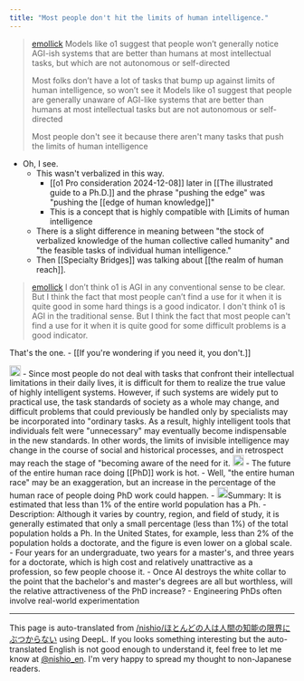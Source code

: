 ```yaml
---
title: "Most people don't hit the limits of human intelligence."
---
```


> [emollick](https://x.com/emollick/status/1865196296664993881) Models like o1 suggest that people won’t generally notice AGI-ish systems that are better than humans at most intellectual tasks, but which are not autonomous or self-directed
>
>  Most folks don’t have a lot of tasks that bump up against limits of human intelligence, so won’t see it
>  Models like o1 suggest that people are generally unaware of AGI-like systems that are better than humans at most intellectual tasks but are not autonomous or self-directed
>
>  Most people don't see it because there aren't many tasks that push the limits of human intelligence
- Oh, I see.
    - This wasn't verbalized in this way.
        - [[o1 Pro consideration 2024-12-08]] later in [[The illustrated guide to a Ph.D.]] and the phrase "pushing the edge" was "pushing the [[edge of human knowledge]]"
        - This is a concept that is highly compatible with [Limits of human intelligence
    - There is a slight difference in meaning between "the stock of verbalized knowledge of the human collective called humanity" and "the feasible tasks of individual human intelligence."
    - Then [[Specialty Bridges]] was talking about [[the realm of human reach]].

> [emollick](https://x.com/emollick/status/1865200244964671776) I don’t think o1 is AGI in any conventional sense to be clear. But I think the fact that most people can’t find a use for it when it is quite good in some hard things is a good indicator.
>  I don't think o1 is AGI in the traditional sense. But I think the fact that most people can't find a use for it when it is quite good for some difficult problems is a good indicator.

That's the one.
    - [[If you're wondering if you need it, you don't.]]

<img src='https://scrapbox.io/api/pages/nishio-en/o1 Pro/icon' alt='o1 Pro.icon' height="19.5"/>
- Since most people do not deal with tasks that confront their intellectual limitations in their daily lives, it is difficult for them to realize the true value of highly intelligent systems. However, if such systems are widely put to practical use, the task standards of society as a whole may change, and difficult problems that could previously be handled only by specialists may be incorporated into "ordinary tasks. As a result, highly intelligent tools that individuals felt were "unnecessary" may eventually become indispensable in the new standards. In other words, the limits of invisible intelligence may change in the course of social and historical processes, and in retrospect may reach the stage of "becoming aware of the need for it.
<img src='https://scrapbox.io/api/pages/nishio-en/nishio/icon' alt='nishio.icon' height="19.5"/>
- The future of the entire human race doing [[PhD]] work is hot.
- Well, "the entire human race" may be an exaggeration, but an increase in the percentage of the human race of people doing PhD work could happen.
    - <img src='https://scrapbox.io/api/pages/nishio-en/o1 Pro/icon' alt='o1 Pro.icon' height="19.5"/>Summary: It is estimated that less than 1% of the entire world population has a Ph.
        - Description: Although it varies by country, region, and field of study, it is generally estimated that only a small percentage (less than 1%) of the total population holds a Ph. In the United States, for example, less than 2% of the population holds a doctorate, and the figure is even lower on a global scale.
- Four years for an undergraduate, two years for a master's, and three years for a doctorate, which is high cost and relatively unattractive as a profession, so few people choose it.
    - Once AI destroys the white collar to the point that the bachelor's and master's degrees are all but worthless, will the relative attractiveness of the PhD increase?
    - Engineering PhDs often involve real-world experimentation

---
This page is auto-translated from [/nishio/ほとんどの人は人間の知能の限界にぶつからない](https://scrapbox.io/nishio/ほとんどの人は人間の知能の限界にぶつからない) using DeepL. If you looks something interesting but the auto-translated English is not good enough to understand it, feel free to let me know at [@nishio_en](https://twitter.com/nishio_en). I'm very happy to spread my thought to non-Japanese readers.